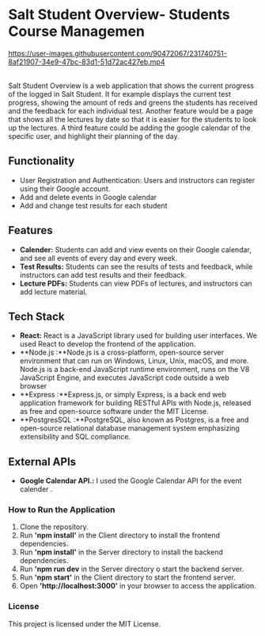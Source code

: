# Salt Student Overview- Students Course Managemen
https://user-images.githubusercontent.com/90472067/231740751-8af21907-34e9-47bc-83d1-51d72ac427eb.mp4


<br>
Salt Student Overview is a web application that shows the current progress of the logged in Salt Student. It for example displays the current test progress, showing the amount of reds and greens the students has received and the feedback for each individual test. Another feature would be a page that shows all the lectures by date so that it is easier for the students to look up the lectures. A third feature could be adding the google calendar of the specific user, and highlight their planning of the day.

## Functionality
- User Registration and Authentication: Users and instructors can register using their Google account.
- Add and delete events in Google calendar
- Add and change test results for each student
## Features
- **Calender:** Students can add and view events on their Google calendar, and see all events of every day and every week.
- **Test Results:** Students can see the results of tests and feedback, while instructors can add test results and their feedback.
- **Lecture PDFs:** Students can view PDFs of lectures, and instructors can add lecture material.

## Tech Stack
- **React:** React is a JavaScript library used for building user interfaces. We used React to develop the frontend of the application.
- **Node.js :**Node.js is a cross-platform, open-source server environment that can run on Windows, Linux, Unix, macOS, and more. Node.js is a back-end JavaScript runtime environment, runs on the V8 JavaScript Engine, and executes JavaScript code outside a web browser
- **Express :**Express.js, or simply Express, is a back end web application framework for building RESTful APIs with Node.js, released as free and open-source software under the MIT License. 
- **PostgresSQL :**PostgreSQL, also known as Postgres, is a free and open-source relational database management system emphasizing extensibility and SQL compliance.

## External APIs
- **Google Calendar API.:** I used the Google Calendar API for the event calender .

### How to Run the Application
1. Clone the repository.
2. Run **'npm install'** in the Client directory to install the frontend dependencies.
3. Run **'npm install'** in the Server directory to install the backend dependencies.
4. Run **'npm run dev** in the Server directory o start the backend server.
5. Run **'npm start'** in the Client directory to start the frontend server.
6. Open **'http://localhost:3000'** in your browser to access the application.

### License
This project is licensed under the MIT License.




